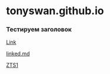 # tonyswan.github.io

### Тестируем заголовок 

[Link](http://tonyswan.in)

[linked.md](linked.md)

[ZTS1](zts_1.md)